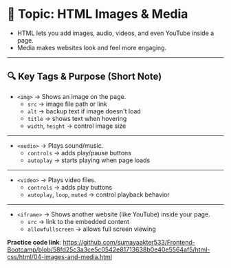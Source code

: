 # 📄 Topic: HTML Images & Media

- HTML lets you add images, audio, videos, and even YouTube inside a page.    
- Media makes websites look and feel more engaging.    

---

## 🔍 Key Tags & Purpose (Short Note)

- `<img>` → Shows an image on the page.    
    - `src` → image file path or link        
    - `alt` → backup text if image doesn't load        
    - `title` → shows text when hovering        
    - `width`, `height` → control image size
---
- `<audio>` → Plays sound/music.    
    - `controls` → adds play/pause buttons        
    - `autoplay` → starts playing when page loads        
---
- `<video>` → Plays video files.    
    - `controls` → adds play buttons        
    - `autoplay`, `loop`, `muted` → control playback behavior        
---
- `<iframe>` → Shows another website (like YouTube) inside your page.    
    - `src` → link to the embedded content        
    - `allowfullscreen` → allows full screen viewing        


**Practice code link**:  https://github.com/sumayaakter533/Frontend-Bootcamp/blob/58fd25c3a3ce5c0542e81713638b0e40e5564af5/html-css/html/04-images-and-media.html

```ad-
```